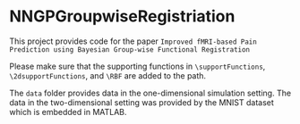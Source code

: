 # NNGPGroupwiseRegistriation

This project provides code for the paper `Improved fMRI-based Pain Prediction using Bayesian Group-wise Functional Registration`

Please make sure that the supporting functions in `\supportFunctions`, `\2dsupportFunctions`, and `\RBF` are added to the path.

The `data` folder provides data in the one-dimensional simulation setting. The data in the two-dimensional setting was provided by the MNIST dataset which is embedded in MATLAB.

